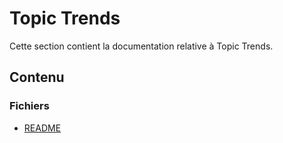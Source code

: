 # Topic Trends

Cette section contient la documentation relative à Topic Trends.

## Contenu


### Fichiers

- [README](./README.md)
